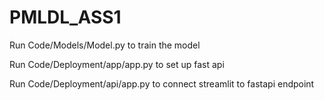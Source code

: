 # PMLDL_ASS1
Run Code/Models/Model.py to train the model

Run Code/Deployment/app/app.py to set up fast api

Run Code/Deployment/api/app.py to connect streamlit to fastapi endpoint
